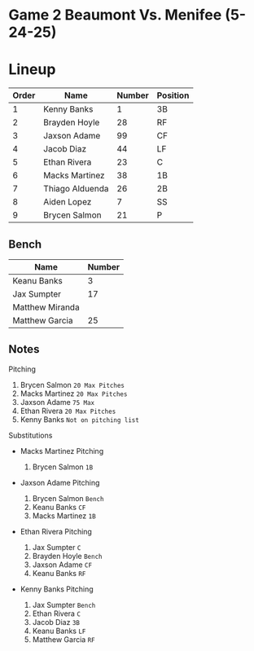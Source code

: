 # Game 2 Beaumont Vs. Menifee (5-24-25)

# Lineup

| Order | Name            | Number   | Position |
| ------| ----------------| ---------| ---------|
| 1     | Kenny Banks     |  1       | 3B       |
| 2     | Brayden Hoyle   |  28      | RF       |
| 3     | Jaxson Adame    |  99      | CF       |
| 4     | Jacob Diaz      |  44      | LF       |
| 5     | Ethan Rivera    |  23      | C        |
| 6     | Macks Martinez  |  38      | 1B       |
| 7     | Thiago Alduenda |  26      | 2B       |
| 8     | Aiden Lopez     |  7       | SS       |
| 9     | Brycen Salmon   |  21      |  P       |


## Bench

| Name             | Number   |
| -----------------| ---------|
| Keanu Banks      |   3      |
| Jax Sumpter      |   17     |
| Matthew Miranda  |          |
| Matthew Garcia   |   25     |


## Notes

Pitching

1. Brycen Salmon `20 Max Pitches`
2. Macks Martinez `20 Max Pitches`
3. Jaxson Adame `75 Max`
4. Ethan Rivera `20 Max Pitches`
5. Kenny Banks `Not on pitching list`

Substitutions

- Macks Martinez Pitching

	1. Brycen Salmon `1B`
	   
- Jaxson Adame Pitching

	1. Brycen Salmon `Bench`
	2. Keanu Banks `CF`
	3. Macks Martinez `1B`
	
- Ethan Rivera Pitching

	1. Jax Sumpter `C`
	2. Brayden Hoyle `Bench`
	3. Jaxson Adame `CF`
	4. Keanu Banks `RF`
 
-  Kenny Banks Pitching

	1. Jax Sumpter `Bench`
	2. Ethan Rivera `C`
	3. Jacob Diaz `3B`
	4. Keanu Banks `LF`
	5. Matthew Garcia `RF`




